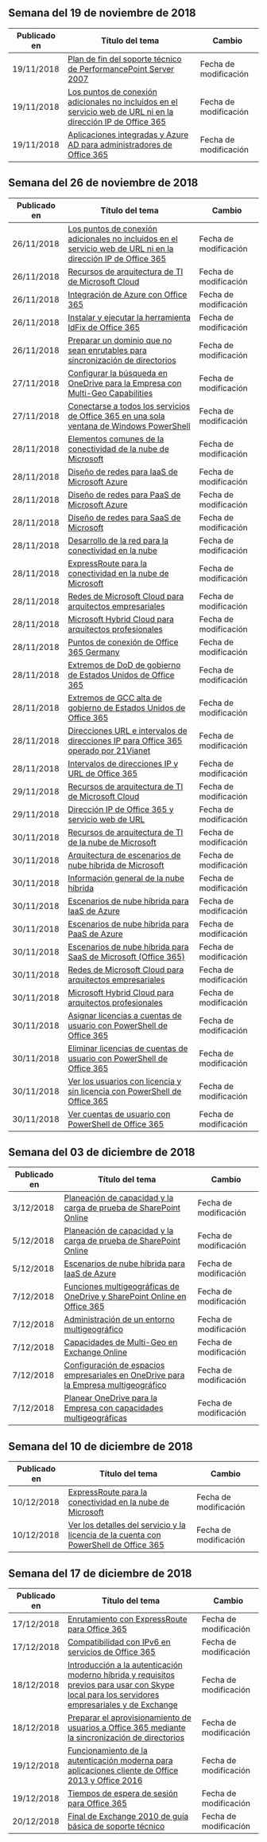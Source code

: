 <!-- This file is generated automatically each week. Changes made to this file will be overwritten.-->




## <a name="week-of-november-19-2018"></a>Semana del 19 de noviembre de 2018


| Publicado en |Título del tema | Cambio |
|------|------------|--------|
| 19/11/2018 | [Plan de fin del soporte técnico de PerformancePoint Server 2007](/Office365/Enterprise/pps-2007-end-of-support) | Fecha de modificación |
| 19/11/2018 | [Los puntos de conexión adicionales no incluidos en el servicio web de URL ni en la dirección IP de Office 365](/Office365/Enterprise/additional-office365-ip-addresses-and-urls) | Fecha de modificación |
| 19/11/2018 | [Aplicaciones integradas y Azure AD para administradores de Office 365](/Office365/Enterprise/integrated-apps-and-azure-ads) | Fecha de modificación |


## <a name="week-of-november-26-2018"></a>Semana del 26 de noviembre de 2018


| Publicado en |Título del tema | Cambio |
|------|------------|--------|
| 26/11/2018 | [Los puntos de conexión adicionales no incluidos en el servicio web de URL ni en la dirección IP de Office 365](/Office365/Enterprise/additional-office365-ip-addresses-and-urls) | Fecha de modificación |
| 26/11/2018 | [Recursos de arquitectura de TI de Microsoft Cloud](/Office365/Enterprise/microsoft-cloud-it-architecture-resources) | Fecha de modificación |
| 26/11/2018 | [Integración de Azure con Office 365](/Office365/Enterprise/azure-integration) | Fecha de modificación |
| 26/11/2018 | [Instalar y ejecutar la herramienta IdFix de Office 365](/Office365/Enterprise/install-and-run-idfix) | Fecha de modificación |
| 26/11/2018 | [Preparar un dominio que no sean enrutables para sincronización de directorios](/Office365/Enterprise/prepare-a-non-routable-domain-for-directory-synchronization) | Fecha de modificación |
| 27/11/2018 | [Configurar la búsqueda en OneDrive para la Empresa con Multi-Geo Capabilities](/Office365/Enterprise/configure-search-for-multi-geo) | Fecha de modificación |
| 27/11/2018 | [Conectarse a todos los servicios de Office 365 en una sola ventana de Windows PowerShell](/Office365/Enterprise/powershell/connect-to-all-office-365-services-in-a-single-windows-powershell-window) | Fecha de modificación |
| 28/11/2018 | [Elementos comunes de la conectividad de la nube de Microsoft](/Office365/Enterprise/common-elements-of-microsoft-cloud-connectivity) | Fecha de modificación |
| 28/11/2018 | [Diseño de redes para IaaS de Microsoft Azure](/Office365/Enterprise/designing-networking-for-microsoft-azure-iaas) | Fecha de modificación |
| 28/11/2018 | [Diseño de redes para PaaS de Microsoft Azure](/Office365/Enterprise/designing-networking-for-microsoft-azure-paas) | Fecha de modificación |
| 28/11/2018 | [Diseño de redes para SaaS de Microsoft](/Office365/Enterprise/designing-networking-for-microsoft-saas) | Fecha de modificación |
| 28/11/2018 | [Desarrollo de la red para la conectividad en la nube](/Office365/Enterprise/evolving-your-network-for-cloud-connectivity) | Fecha de modificación |
| 28/11/2018 | [ExpressRoute para la conectividad en la nube de Microsoft](/Office365/Enterprise/expressroute-for-microsoft-cloud-connectivity) | Fecha de modificación |
| 28/11/2018 | [Redes de Microsoft Cloud para arquitectos empresariales](/Office365/Enterprise/microsoft-cloud-networking-for-enterprise-architects) | Fecha de modificación |
| 28/11/2018 | [Microsoft Hybrid Cloud para arquitectos profesionales](/Office365/Enterprise/microsoft-hybrid-cloud-for-enterprise-architects) | Fecha de modificación |
| 28/11/2018 | [Puntos de conexión de Office 365 Germany](/Office365/Enterprise/office-365-germany-endpoints) | Fecha de modificación |
| 28/11/2018 | [Extremos de DoD de gobierno de Estados Unidos de Office 365](/Office365/Enterprise/office-365-u-s-government-dod-endpoints) | Fecha de modificación |
| 28/11/2018 | [Extremos de GCC alta de gobierno de Estados Unidos de Office 365](/Office365/Enterprise/office-365-u-s-government-gcc-high-endpoints) | Fecha de modificación |
| 28/11/2018 | [Direcciones URL e intervalos de direcciones IP para Office 365 operado por 21Vianet](/Office365/Enterprise/urls-and-ip-address-ranges-21vianet) | Fecha de modificación |
| 28/11/2018 | [Intervalos de direcciones IP y URL de Office 365](/Office365/Enterprise/urls-and-ip-address-ranges) | Fecha de modificación |
| 29/11/2018 | [Recursos de arquitectura de TI de Microsoft Cloud](/Office365/Enterprise/microsoft-cloud-it-architecture-resources) | Fecha de modificación |
| 29/11/2018 | [Dirección IP de Office 365 y servicio web de URL](/Office365/Enterprise/office-365-ip-web-service) | Fecha de modificación |
| 30/11/2018 | [Recursos de arquitectura de TI de la nube de Microsoft](/Office365/Enterprise/microsoft-cloud-it-architecture-resources) | Fecha de modificación |
| 30/11/2018 | [Arquitectura de escenarios de nube híbrida de Microsoft](/Office365/Enterprise/architecture-of-microsoft-hybrid-cloud-scenarios) | Fecha de modificación |
| 30/11/2018 | [Información general de la nube híbrida](/Office365/Enterprise/hybrid-cloud-overview) | Fecha de modificación |
| 30/11/2018 | [Escenarios de nube híbrida para IaaS de Azure](/Office365/Enterprise/hybrid-cloud-scenarios-for-azure-iaas) | Fecha de modificación |
| 30/11/2018 | [Escenarios de nube híbrida para PaaS de Azure](/Office365/Enterprise/hybrid-cloud-scenarios-for-azure-paas) | Fecha de modificación |
| 30/11/2018 | [Escenarios de nube híbrida para SaaS de Microsoft (Office 365)](/Office365/Enterprise/hybrid-cloud-scenarios-for-microsoft-saas-office-365) | Fecha de modificación |
| 30/11/2018 | [Redes de Microsoft Cloud para arquitectos empresariales](/Office365/Enterprise/microsoft-cloud-networking-for-enterprise-architects) | Fecha de modificación |
| 30/11/2018 | [Microsoft Hybrid Cloud para arquitectos profesionales](/Office365/Enterprise/microsoft-hybrid-cloud-for-enterprise-architects) | Fecha de modificación |
| 30/11/2018 | [Asignar licencias a cuentas de usuario con PowerShell de Office 365](/Office365/Enterprise/powershell/assign-licenses-to-user-accounts-with-office-365-powershell) | Fecha de modificación |
| 30/11/2018 | [Eliminar licencias de cuentas de usuario con PowerShell de Office 365](/Office365/Enterprise/powershell/remove-licenses-from-user-accounts-with-office-365-powershell) | Fecha de modificación |
| 30/11/2018 | [Ver los usuarios con licencia y sin licencia con PowerShell de Office 365](/Office365/Enterprise/powershell/view-licensed-and-unlicensed-users-with-office-365-powershell) | Fecha de modificación |
| 30/11/2018 | [Ver cuentas de usuario con PowerShell de Office 365](/Office365/Enterprise/powershell/view-user-accounts-with-office-365-powershell) | Fecha de modificación |


## <a name="week-of-december-03-2018"></a>Semana del 03 de diciembre de 2018


| Publicado en |Título del tema | Cambio |
|------|------------|--------|
| 3/12/2018 | [Planeación de capacidad y la carga de prueba de SharePoint Online](/Office365/Enterprise/capacity-planning-and-load-testing-sharepoint-online) | Fecha de modificación |
| 5/12/2018 | [Planeación de capacidad y la carga de prueba de SharePoint Online](/Office365/Enterprise/capacity-planning-and-load-testing-sharepoint-online) | Fecha de modificación |
| 5/12/2018 | [Escenarios de nube híbrida para IaaS de Azure](/Office365/Enterprise/hybrid-cloud-scenarios-for-azure-iaas) | Fecha de modificación |
| 7/12/2018 | [Funciones multigeográficas de OneDrive y SharePoint Online en Office 365](/Office365/Enterprise/multi-geo-capabilities-in-onedrive-and-sharepoint-online-in-office-365) | Fecha de modificación |
| 7/12/2018 | [Administración de un entorno multigeográfico](/Office365/Enterprise/administering-a-multi-geo-environment) | Fecha de modificación |
| 7/12/2018 | [Capacidades de Multi-Geo en Exchange Online](/Office365/Enterprise/multi-geo-capabilities-in-exchange-online) | Fecha de modificación |
| 7/12/2018 | [Configuración de espacios empresariales en OneDrive para la Empresa multigeográfico](/Office365/Enterprise/multi-geo-tenant-configuration) | Fecha de modificación |
| 7/12/2018 | [Planear OneDrive para la Empresa con capacidades multigeográficas](/Office365/Enterprise/plan-for-multi-geo) | Fecha de modificación |


## <a name="week-of-december-10-2018"></a>Semana del 10 de diciembre de 2018


| Publicado en |Título del tema | Cambio |
|------|------------|--------|
| 10/12/2018 | [ExpressRoute para la conectividad en la nube de Microsoft](/Office365/Enterprise/expressroute-for-microsoft-cloud-connectivity) | Fecha de modificación |
| 10/12/2018 | [Ver los detalles del servicio y la licencia de la cuenta con PowerShell de Office 365](/Office365/Enterprise/powershell/view-account-license-and-service-details-with-office-365-powershell) | Fecha de modificación |


## <a name="week-of-december-17-2018"></a>Semana del 17 de diciembre de 2018


| Publicado en |Título del tema | Cambio |
|------|------------|--------|
| 17/12/2018 | [Enrutamiento con ExpressRoute para Office 365](/Office365/Enterprise/routing-with-expressroute) | Fecha de modificación |
| 17/12/2018 | [Compatibilidad con IPv6 en servicios de Office 365](/Office365/Enterprise/ipv6-support) | Fecha de modificación |
| 18/12/2018 | [Introducción a la autenticación moderno híbrida y requisitos previos para usar con Skype local para los servidores empresariales y de Exchange](/Office365/Enterprise/hybrid-modern-auth-overview) | Fecha de modificación |
| 18/12/2018 | [Preparar el aprovisionamiento de usuarios a Office 365 mediante la sincronización de directorios](/Office365/Enterprise/prepare-for-directory-synchronization) | Fecha de modificación |
| 19/12/2018 | [Funcionamiento de la autenticación moderna para aplicaciones cliente de Office 2013 y Office 2016](/Office365/Enterprise/modern-auth-for-office-2013-and-2016) | Fecha de modificación |
| 19/12/2018 | [Tiempos de espera de sesión para Office 365](/Office365/Enterprise/session-timeouts) | Fecha de modificación |
| 20/12/2018 | [Final de Exchange 2010 de guía básica de soporte técnico](/Office365/Enterprise/exchange-2010-end-of-support) | Fecha de modificación |
